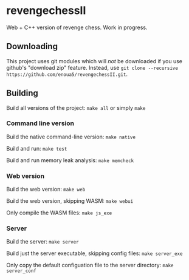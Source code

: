 # revengechessII
Web + C++ version of revenge chess. Work in progress.

## Downloading

This project uses git modules which will _not_ be downloaded if you use github's "download zip" feature. Instead, use `git clone --recursive https://github.com/enoua5/revengechessII.git`.

## Building

Build all versions of the project: `make all` or simply `make`

### Command line version

Build the native command-line version: `make native`

Build and run: `make test`

Build and run memory leak analysis: `make memcheck`

### Web version

Build the web version: `make web`

Build the web version, skipping WASM: `make webui`

Only compile the WASM files: `make js_exe`

### Server

Build the server: `make server`

Build just the server executable, skipping config files: `make server_exe`

Only copy the default configuation file to the server directory: `make server_conf`

